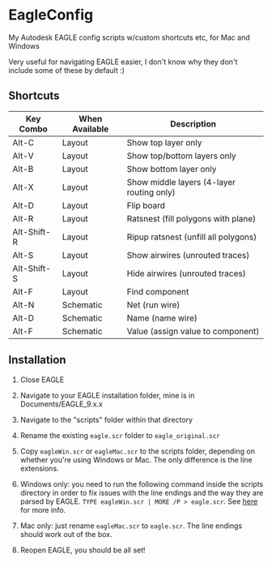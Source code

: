 # EagleConfig
 My Autodesk EAGLE config scripts w/custom shortcuts etc, for Mac and Windows

Very useful for navigating EAGLE easier, I don't know why they don't include some of these by default :)

## Shortcuts
|Key Combo|When Available|Description|
|---|---|---|
|Alt-C|Layout|Show top layer only|
|Alt-V|Layout|Show top/bottom layers only|
|Alt-B|Layout|Show bottom layer only|
|Alt-X|Layout|Show middle layers (4-layer routing only)|
|Alt-D|Layout|Flip board|
|Alt-R|Layout|Ratsnest (fill polygons with plane)|
|Alt-Shift-R|Layout|Ripup ratsnest (unfill all polygons)|
|Alt-S|Layout|Show airwires (unrouted traces)|
|Alt-Shift-S|Layout|Hide airwires (unrouted traces)|
|Alt-F|Layout|Find component|
|Alt-N|Schematic|Net (run wire)|
|Alt-D|Schematic|Name (name wire)|
|Alt-F|Schematic|Value (assign value to component)|

## Installation

1) Close EAGLE
2) Navigate to your EAGLE installation folder, mine is in Documents/EAGLE_9.x.x
3) Navigate to the "scripts" folder within that directory
4) Rename the existing `eagle.scr` folder to `eagle_original.scr`
5) Copy `eagleWin.scr` or `eagleMac.scr` to the scripts folder, depending on whether you're using Windows or Mac. The only difference is the line extensions.

6) Windows only: you need to run the following command inside the scripts directory in order to fix issues with the line endings and the way they are parsed by EAGLE. `TYPE eagleWin.scr | MORE /P > eagle.scr`. See [here](https://stackoverflow.com/a/27844521) for more info.

6) Mac only: just rename `eagleMac.scr` to `eagle.scr`. The line endings should work out of the box.
7) Reopen EAGLE, you should be all set!
